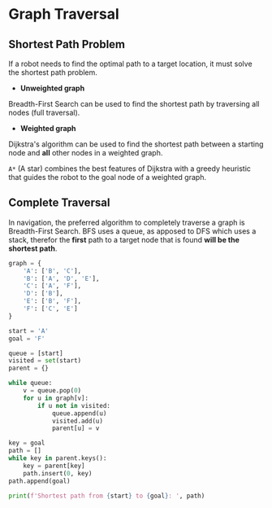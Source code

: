 # Graph Traversal

## Shortest Path Problem

If a robot needs to find the optimal path to a target location, it must solve
the shortest path problem.

- **Unweighted graph**

Breadth-First Search can be used to find the shortest path by traversing all
nodes (full traversal).

- **Weighted graph**

Dijkstra's algorithm can be used to find the shortest path between a starting
node and **all** other nodes in a weighted graph.

`A*` (A star) combines the best features of Dijkstra with a greedy heuristic
that guides the robot to the goal node of a weighted graph.

## Complete Traversal

In navigation, the preferred algorithm to completely traverse a graph is
Breadth-First Search. BFS uses a queue, as apposed to DFS which uses a stack,
therefor the **first** path to a target node that is found **will be the
shortest path**.

```py
graph = {
    'A': ['B', 'C'],
    'B': ['A', 'D', 'E'],
    'C': ['A', 'F'],
    'D': ['B'],
    'E': ['B', 'F'],
    'F': ['C', 'E']
}

start = 'A'
goal = 'F'

queue = [start]
visited = set(start)
parent = {}

while queue:
    v = queue.pop(0)
    for u in graph[v]:
        if u not in visited:
            queue.append(u)
            visited.add(u)
            parent[u] = v

key = goal
path = []
while key in parent.keys():
    key = parent[key]
    path.insert(0, key)
path.append(goal)

print(f'Shortest path from {start} to {goal}: ', path)
```

